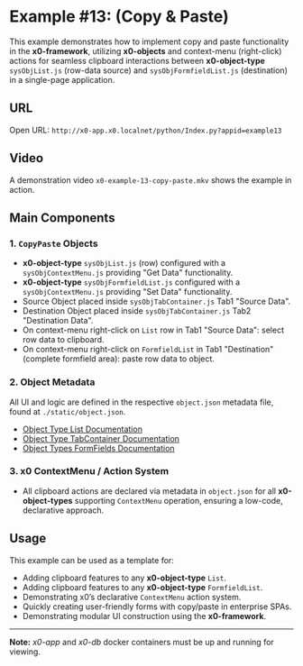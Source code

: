 # Example #13: (Copy & Paste)

This example demonstrates how to implement copy and paste functionality in the **x0-framework**,
utilizing **x0-objects** and context-menu (right-click) actions for seamless clipboard interactions
between **x0-object-type** `sysObjList.js` (row-data source) and `sysObjFormfieldList.js` (destination)
in a single-page application.

## URL

Open URL: `http://x0-app.x0.localnet/python/Index.py?appid=example13`

## Video

A demonstration video `x0-example-13-copy-paste.mkv` shows the example in action.

## Main Components

### 1. `CopyPaste` Objects

- **x0-object-type** `sysObjList.js` (row) configured with a `sysObjContextMenu.js` providing "Get Data" functionality.
- **x0-object-type** `sysObjFormfieldList.js` configured with a `sysObjContextMenu.js` providing "Set Data" functionality.
- Source Object placed inside `sysObjTabContainer.js` Tab1 "Source Data".
- Destination Object placed inside `sysObjTabContainer.js` Tab2 "Destination Data".
- On context-menu right-click on `List` row in Tab1 "Source Data": select row data to clipboard.
- On context-menu right-click on `FormfieldList` in Tab1 "Destination" (complete formfield area): paste row data to object.

### 2. Object Metadata

All UI and logic are defined in the respective `object.json` metadata file, found at `./static/object.json`.

- [Object Type List Documentation](https://docs.webcodex.de/x0/v1.0/appdev-objects.html#list)
- [Object Type TabContainer Documentation](https://docs.webcodex.de/x0/v1.0/appdev-objects.html#tabcontainer)
- [Object Types FormFields Documentation](https://docs.webcodex.de/x0/v1.0/appdev-objects.html#formfield-objects)

### 3. x0 ContextMenu / Action System

- All clipboard actions are declared via metadata in `object.json` for all **x0-object-types** supporting `ContextMenu` operation, ensuring a low-code, declarative approach.

## Usage

This example can be used as a template for:

- Adding clipboard features to any **x0-object-type** `List`.
- Adding clipboard features to any **x0-object-type** `FormfieldList`.
- Demonstrating x0’s declarative `ContextMenu` action system.
- Quickly creating user-friendly forms with copy/paste in enterprise SPAs.
- Demonstrating modular UI construction using the **x0-framework**.

---

**Note:** *x0-app* and *x0-db* docker containers must be up and running for viewing.
